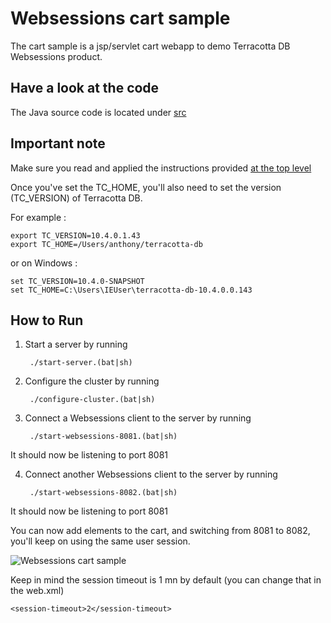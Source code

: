 # Websessions cart sample

The cart sample is a jsp/servlet cart webapp to demo Terracotta DB Websessions product.

Have a look at the code
-----------------------
The Java source code is located under [src](src/)

Important note
--------------
Make sure you read and applied the instructions provided [at the top level](../../../)

Once you've set the TC_HOME, you'll also need to set the version (TC_VERSION) of Terracotta DB.

For example :

    export TC_VERSION=10.4.0.1.43
    export TC_HOME=/Users/anthony/terracotta-db


or on Windows :

    set TC_VERSION=10.4.0-SNAPSHOT
    set TC_HOME=C:\Users\IEUser\terracotta-db-10.4.0.0.143


How to Run
----------

1. Start a server by running

        ./start-server.(bat|sh)

2. Configure the cluster by running

        ./configure-cluster.(bat|sh)

3. Connect a Websessions client to the server by running

        ./start-websessions-8081.(bat|sh)

It should now be listening to port 8081

4. Connect another Websessions client to the server by running

        ./start-websessions-8082.(bat|sh)

It should now be listening to port 8081

You can now add elements to the cart, and switching from 8081 to 8082, you'll keep on using the same user session.

![Websessions cart sample](screenshots/websessions-cart-sample.png "Websessions cart sample")

Keep in mind the session timeout is 1 mn by default (you can change that in the web.xml)

    <session-timeout>2</session-timeout>
